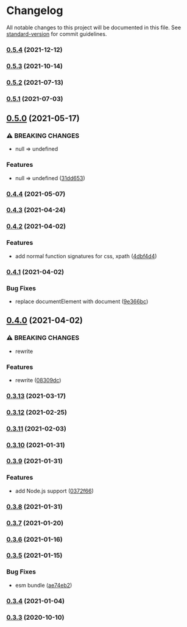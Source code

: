 # Changelog

All notable changes to this project will be documented in this file. See [standard-version](https://github.com/conventional-changelog/standard-version) for commit guidelines.

### [0.5.4](https://github.com/BlackGlory/query/compare/v0.5.3...v0.5.4) (2021-12-12)

### [0.5.3](https://github.com/BlackGlory/query/compare/v0.5.2...v0.5.3) (2021-10-14)

### [0.5.2](https://github.com/BlackGlory/query/compare/v0.5.1...v0.5.2) (2021-07-13)

### [0.5.1](https://github.com/BlackGlory/query/compare/v0.5.0...v0.5.1) (2021-07-03)

## [0.5.0](https://github.com/BlackGlory/query/compare/v0.4.4...v0.5.0) (2021-05-17)


### ⚠ BREAKING CHANGES

* null => undefined

### Features

* null => undefined ([31dd653](https://github.com/BlackGlory/query/commit/31dd653a735a1a0352d73039daa2d7c439cd864a))

### [0.4.4](https://github.com/BlackGlory/query/compare/v0.4.3...v0.4.4) (2021-05-07)

### [0.4.3](https://github.com/BlackGlory/query/compare/v0.4.2...v0.4.3) (2021-04-24)

### [0.4.2](https://github.com/BlackGlory/query/compare/v0.4.1...v0.4.2) (2021-04-02)


### Features

* add normal function signatures for css, xpath ([4dbf4d4](https://github.com/BlackGlory/query/commit/4dbf4d456c387b97288fbf2af6e8c8632fd971ca))

### [0.4.1](https://github.com/BlackGlory/query/compare/v0.4.0...v0.4.1) (2021-04-02)


### Bug Fixes

* replace documentElement with document ([9e366bc](https://github.com/BlackGlory/query/commit/9e366bc8af33b34a3554d9ff3adab21412023852))

## [0.4.0](https://github.com/BlackGlory/query/compare/v0.3.13...v0.4.0) (2021-04-02)


### ⚠ BREAKING CHANGES

* rewrite

### Features

* rewrite ([08309dc](https://github.com/BlackGlory/query/commit/08309dc8de59bfa60be06edad07525dfffe3b31c))

### [0.3.13](https://github.com/BlackGlory/query/compare/v0.3.12...v0.3.13) (2021-03-17)

### [0.3.12](https://github.com/BlackGlory/query/compare/v0.3.11...v0.3.12) (2021-02-25)

### [0.3.11](https://github.com/BlackGlory/query/compare/v0.3.10...v0.3.11) (2021-02-03)

### [0.3.10](https://github.com/BlackGlory/query/compare/v0.3.9...v0.3.10) (2021-01-31)

### [0.3.9](https://github.com/BlackGlory/query/compare/v0.3.8...v0.3.9) (2021-01-31)


### Features

* add Node.js support ([0372f66](https://github.com/BlackGlory/query/commit/0372f66d5fa1b8d31ffc535c8c1c0d649df44319))

### [0.3.8](https://github.com/BlackGlory/query/compare/v0.3.7...v0.3.8) (2021-01-31)

### [0.3.7](https://github.com/BlackGlory/query/compare/v0.3.6...v0.3.7) (2021-01-20)

### [0.3.6](https://github.com/BlackGlory/query/compare/v0.3.5...v0.3.6) (2021-01-16)

### [0.3.5](https://github.com/BlackGlory/query/compare/v0.3.4...v0.3.5) (2021-01-15)


### Bug Fixes

* esm bundle ([ae74eb2](https://github.com/BlackGlory/query/commit/ae74eb27d5142224832fac584049ff6e7c5c1347))

### [0.3.4](https://github.com/BlackGlory/query/compare/v0.3.3...v0.3.4) (2021-01-04)

### [0.3.3](https://github.com/BlackGlory/query/compare/v0.3.2...v0.3.3) (2020-10-10)
